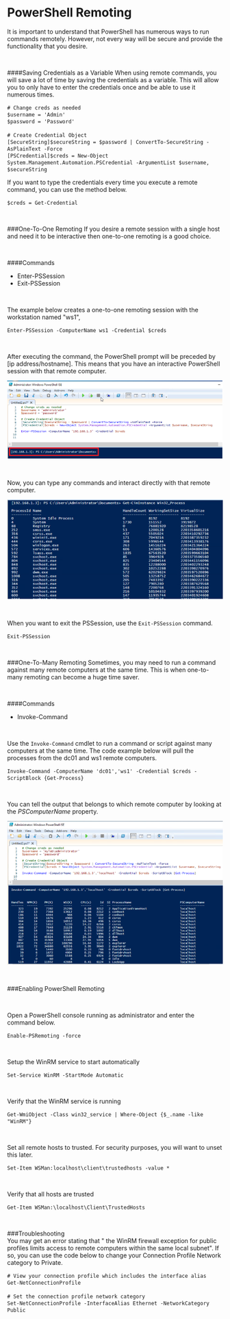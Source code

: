 

# PowerShell Remoting

It is important to understand that PowerShell has numerous ways to run commands remotely.  However, not every way will be secure and provide the functionality that you desire.

<br>

####Saving Credentials as a Variable
When using remote commands, you will save a lot of time by saving the credentials as a variable.  This will allow you to only have to enter the credentials once and be able to use it numerous times.

    # Change creds as needed
    $username = 'Admin'
    $password = 'Password'
    
    # Create Credential Object
    [SecureString]$secureString = $password | ConvertTo-SecureString -AsPlainText -Force
    [PSCredential]$creds = New-Object System.Management.Automation.PSCredential -ArgumentList $username, $secureString

If you want to type the credentials every time you execute a remote command, you can use the method below.

    $creds = Get-Credential

<br>

###One-To-One Remoting
If you desire a remote session with a single host and need it to be interactive then one-to-one remoting is a good choice.

<br>

####Commands
- Enter-PSSession
- Exit-PSSession

<br>

The example below creates a one-to-one remoting session with the workstation named "ws1",

    Enter-PSSession -ComputerName ws1 -Credential $creds

<br>

After executing the command, the PowerShell prompt will be preceded by [ip address/hostname].  This means that you have an interactive PowerShell session with that remote computer.

![](screenshots/ps_snip76.png)

<br>

Now, you can type any commands and interact directly with that remote computer.

![](screenshots/ps_snip77.png)

<br>

When you want to exit the PSSession, use the <code>Exit-PSSession</code> command.

    Exit-PSSession

<br>

###One-To-Many Remoting
Sometimes, you may need to run a command against many remote computers at the same time.  This is when one-to-many remoting can become a huge time saver.

<br>

####Commands
- Invoke-Command

<br>

Use the <code>Invoke-Command</code> cmdlet to run a command or script against many computers at the same time.  The code example below will pull the processes from the dc01 and ws1 remote computers.
    
    Invoke-Command -ComputerName 'dc01','ws1' -Credential $creds -ScriptBlock {Get-Process}

<br>

You can tell the output that belongs to which remote computer by looking at the *PSComputerName* property.

![](screenshots/ps_snip78.png)

<br>

###Enabling PowerShell Remoting

<br>

Open a PowerShell console running as administrator and enter the command below.

    Enable-PSRemoting -force

<br>

Setup the WinRM service to start automatically

    Set-Service WinRM -StartMode Automatic

<br>

Verify that the WinRM service is running

    Get-WmiObject -Class win32_service | Where-Object {$_.name -like "WinRM"}

<br>

Set all remote hosts to trusted.  For security purposes, you will want to unset this later.

    Set-Item WSMan:localhost\client\trustedhosts -value *

<br>

Verify that all hosts are trusted

    Get-Item WSMan:\localhost\Client\TrustedHosts
    
<br>

###Troubleshooting
<br>
You may get an error stating that " the WinRM firewall exception for public profiles limits access to remote computers within the same local subnet".  If so, you can use the code below to change your Connection Profile Network category to Private.
    
    # View your connection profile which includes the interface alias
    Get-NetConnectionProfile
    
    # Set the connection profile network category 
    Set-NetConnectionProfile -InterfaceAlias Ethernet -NetworkCategory Public
